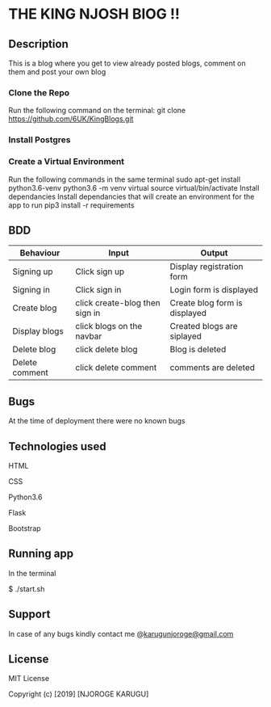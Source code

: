 # THE KING NJOSH BlOG !! #####


##  Description

This is a blog where you get to view already posted blogs, comment on them and post your own blog


### Clone the Repo

Run the following command on the terminal: git clone https://github.com/6UK/KingBlogs.git 

### Install Postgres

### Create a Virtual Environment

Run the following commands in the same terminal
sudo apt-get install python3.6-venv
python3.6 -m venv virtual
source virtual/bin/activate
Install dependancies
Install dependancies that will create an environment for the app to run pip3 install -r requirements


## BDD

| Behaviour | Input  | Output |
| -- |-- |--|
|Signing up| Click sign up| Display registration form|
|Signing in|Click sign in |Login form is displayed|
|Create blog|click create-blog then sign in|Create blog form is displayed|
|Display blogs|click blogs on the navbar|Created blogs are siplayed|
|Delete blog|click delete blog|Blog is deleted|
|Delete comment |click delete comment|comments are deleted|


## Bugs

At the time of deployment there were no known bugs

## Technologies used

HTML

CSS

Python3.6

Flask

Bootstrap


## Running app

In the terminal

$ ./start.sh

## Support

In case of any bugs kindly contact me @karugunjoroge@gmail.com

## License


MIT License

Copyright (c) [2019] [NJOROGE KARUGU]

